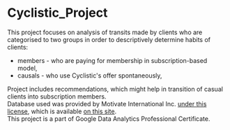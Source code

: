 # Cyclistic_Project
This project focuses on analysis of transits made by clients who are categorised to two groups in order to descriptively determine habits of clients:
- members - who are paying for membership in subscription-based model,
- causals - who use Cyclistic's offer spontaneously,

Project includes recommendations, which might help in transition of casual clients into subscription members.<br/>Database used was provided by Motivate International Inc. [under this license](https://divvybikes.com/data-license-agreement), which is available [on this site](https://divvy-tripdata.s3.amazonaws.com/index.html).<br/>This project is a part of Google Data Analytics Professional Certificate.

